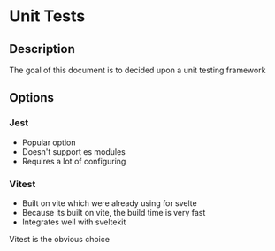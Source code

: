 # Unit Tests

## Description

The goal of this document is to decided upon a unit testing framework

## Options

### Jest

- Popular option
- Doesn't support es modules
- Requires a lot of configuring

### Vitest

- Built on vite which were already using for svelte
- Because its built on vite, the build time is very fast
- Integrates well with sveltekit

Vitest is the obvious choice
